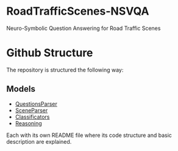 # RoadTrafficScenes-NSVQA
Neuro-Symbolic Question Answering for Road Traffic Scenes
 
# Github Structure
The repository is structured the following way:

## Models 

- [QuestionsParser](Questions)
- [SceneParser](SceneParser)
- [Classificators](Classificator)
- [Reasoning](reason)

Each with its own README file where its code structure and basic description are explained.
